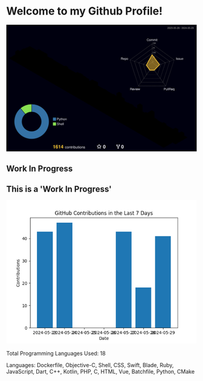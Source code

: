 # Welcome to my Github Profile!

![Pretty Contributions](./profile-3d-contrib/profile-night-rainbow.svg)

## Work In Progress
<!-- START CONTRIBUTIONS -->
## This is a 'Work In Progress'

![Contributions](contributions.png)

Total Programming Languages Used: 18

Languages: Dockerfile, Objective-C, Shell, CSS, Swift, Blade, Ruby, JavaScript, Dart, C++, Kotlin, PHP, C, HTML, Vue, Batchfile, Python, CMake
<!-- END CONTRIBUTIONS -->